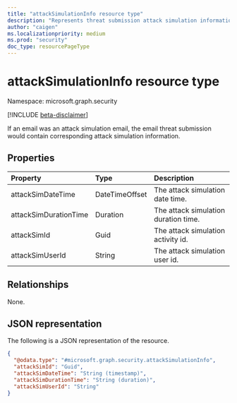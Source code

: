 ```yaml
---
title: "attackSimulationInfo resource type"
description: "Represents threat submission attack simulation information"
author: "caigen"
ms.localizationpriority: medium
ms.prod: "security"
doc_type: resourcePageType
---
```


# attackSimulationInfo resource type

Namespace: microsoft.graph.security

[!INCLUDE [beta-disclaimer](../../includes/beta-disclaimer.md)]

If an email was an attack simulation email, the email threat submission would contain corresponding attack simulation information.

## Properties
| Property              | Type           | Description                          |
|:----------------------|:---------------|:-------------------------------------|
| attackSimDateTime     | DateTimeOffset | The attack simulation date time.     |
| attackSimDurationTime | Duration       | The attack simulation duration time. |
| attackSimId           | Guid           | The attack simulation activity id.   |
| attackSimUserId       | String         | The attack simulation user id.       |

## Relationships
None.

## JSON representation
The following is a JSON representation of the resource.
<!-- {
  "blockType": "resource",
  "@odata.type": "microsoft.graph.security.attackSimulationInfo"
}
-->
``` json
{
  "@odata.type": "#microsoft.graph.security.attackSimulationInfo",
  "attackSimId": "Guid",
  "attackSimDateTime": "String (timestamp)",
  "attackSimDurationTime": "String (duration)",
  "attackSimUserId": "String"
}
```

